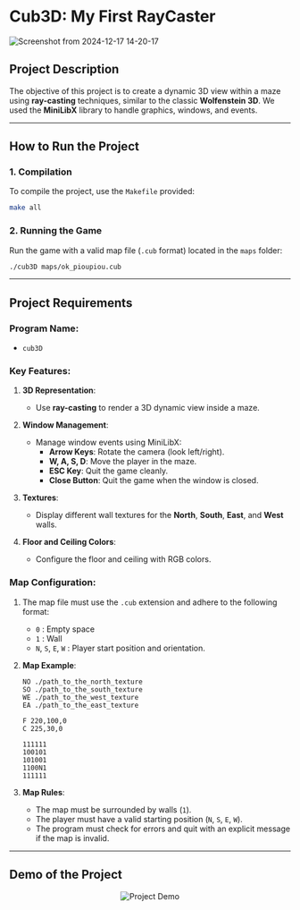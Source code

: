 # **Cub3D: My First RayCaster**
![Screenshot from 2024-12-17 14-20-17](https://github.com/user-attachments/assets/ad72ebe7-7e85-4385-a040-228cbbc4fa9c)

## **Project Description**

The objective of this project is to create a dynamic 3D view within a maze using **ray-casting** techniques, similar to the classic **Wolfenstein 3D**. We used the **MiniLibX** library to handle graphics, windows, and events.

---

## **How to Run the Project**

### **1. Compilation**
To compile the project, use the `Makefile` provided:
```bash
make all
```

### **2. Running the Game**
Run the game with a valid map file (`.cub` format) located in the `maps` folder:
```bash
./cub3D maps/ok_pioupiou.cub
```

---

## **Project Requirements**

### **Program Name**:
- `cub3D`

### **Key Features**:
1. **3D Representation**:
   - Use **ray-casting** to render a 3D dynamic view inside a maze.

2. **Window Management**:
   - Manage window events using MiniLibX:
     - **Arrow Keys**: Rotate the camera (look left/right).  
     - **W, A, S, D**: Move the player in the maze.  
     - **ESC Key**: Quit the game cleanly.  
     - **Close Button**: Quit the game when the window is closed.

3. **Textures**:
   - Display different wall textures for the **North**, **South**, **East**, and **West** walls.

4. **Floor and Ceiling Colors**:
   - Configure the floor and ceiling with RGB colors.

### **Map Configuration**:

1. The map file must use the `.cub` extension and adhere to the following format:
   - `0` : Empty space  
   - `1` : Wall  
   - `N`, `S`, `E`, `W` : Player start position and orientation.

2. **Map Example**:
   ```
   NO ./path_to_the_north_texture
   SO ./path_to_the_south_texture
   WE ./path_to_the_west_texture
   EA ./path_to_the_east_texture

   F 220,100,0
   C 225,30,0

   111111
   100101
   101001
   1100N1
   111111
   ```

3. **Map Rules**:
   - The map must be surrounded by walls (`1`).  
   - The player must have a valid starting position (`N`, `S`, `E`, `W`).  
   - The program must check for errors and quit with an explicit message if the map is invalid.

---

## **Demo of the Project**

<div align="center">
  <img src="./Docs/cube_3d_game.gif" alt="Project Demo">
</div>
